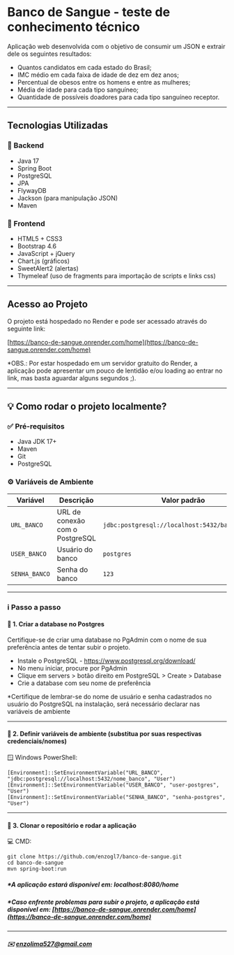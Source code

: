 # Banco de Sangue - teste de conhecimento técnico

Aplicação web desenvolvida com o objetivo de consumir um JSON e extrair dele os seguintes resultados:

-  Quantos candidatos em cada estado do Brasil;
-  IMC médio em cada faixa de idade de dez em dez anos;
-  Percentual de obesos entre os homens e entre as mulheres;
-  Média de idade para cada tipo sanguíneo;
-  Quantidade de possíveis doadores para cada tipo sanguíneo receptor.

---

## Tecnologias Utilizadas
### 🔧 Backend
- Java 17
- Spring Boot
- PostgreSQL
- JPA
- FlywayDB
- Jackson (para manipulação JSON)
- Maven

### 🎨 Frontend
- HTML5 + CSS3
- Bootstrap 4.6
- JavaScript + jQuery
- Chart.js (gráficos)
- SweetAlert2 (alertas)
- Thymeleaf (uso de fragments para importação de scripts e links css)

---
## Acesso ao Projeto

O projeto está hospedado no Render e pode ser acessado através do seguinte link:

[https://banco-de-sangue.onrender.com/home](https://banco-de-sangue.onrender.com/home)

*OBS.: Por estar hospedado em um servidor gratuito do Render, a aplicação pode apresentar um pouco de lentidão e/ou loading ao entrar no link, mas basta aguardar alguns segundos ;).

---
## 💡 Como rodar o projeto localmente?
### ✅ Pré-requisitos
- Java JDK 17+
- Maven
- Git
- PostgreSQL
### ⚙️ Variáveis de Ambiente
| Variável              | Descrição                              | Valor padrão             | Exemplo                          |
|-----------------------|------------------------------------------|---------------------------|----------------------------------|
| `URL_BANCO`           | URL de conexão com o PostgreSQL         | `jdbc:postgresql://localhost:5432/banco_sangue` | `jdbc:postgresql://localhost:5432/teste` |
| `USER_BANCO`          | Usuário do banco                        | `postgres`                | `admin`                          |
| `SENHA_BANCO`         | Senha do banco                          | `123`                     | `suaSenhaSegura`                |
---
### ℹ️ Passo a passo
#### 🔽 1. Criar a database no Postgres
Certifique-se de criar uma database no PgAdmin com o nome de sua preferência antes de tentar subir o projeto.

- Instale o PostgreSQL - https://www.postgresql.org/download/
- No menu iniciar, procure por PgAdmin
- Clique em servers > botão direito em PostgreSQL > Create > Database
- Crie a database com seu nome de preferência

*Certifique de lembrar-se do nome de usuário e senha cadastrados no usuário do PostgreSQL na instalação, será necessário declarar nas variáveis de ambiente

---
#### 🔽 2. Definir variáveis de ambiente (substitua por suas respectivas credenciais/nomes)
🪟 Windows PowerShell:
```
[Environment]::SetEnvironmentVariable("URL_BANCO", "jdbc:postgresql://localhost:5432/nome_banco", "User")
[Environment]::SetEnvironmentVariable("USER_BANCO", "user-postgres", "User")
[Environment]::SetEnvironmentVariable("SENHA_BANCO", "senha-postgres", "User")
```
---
#### 🔽 3. Clonar o repositório e rodar a aplicação
💻 CMD:
```
git clone https://github.com/enzogl7/banco-de-sangue.git
cd banco-de-sangue
mvn spring-boot:run
```

##### *A aplicação estará disponível em: localhost:8080/home
##### *Caso enfrente problemas para subir o projeto, a aplicação está disponível em: [https://banco-de-sangue.onrender.com/home](https://banco-de-sangue.onrender.com/home)

---
##### ✉️ enzolima527@gmail.com

